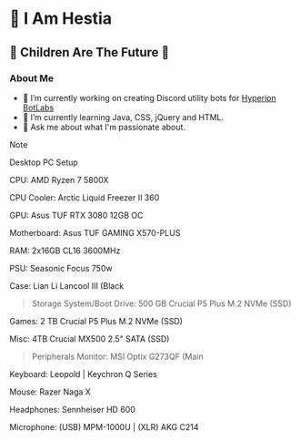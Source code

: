 # 🍷 I Am Hestia
## 🫶 Children Are The Future 🫶

### About Me
- 🔭 I’m currently working on creating Discord utility bots for [Hyperion BotLabs](https://github.com/Hyperion-Bot-Labs)
- 🌱 I’m currently learning Java, CSS, jQuery and HTML.
- 💬 Ask me about what I'm passionate about.

> [!NOTE]
> Desktop PC Setup

CPU: AMD Ryzen 7 5800X

CPU Cooler: Arctic Liquid Freezer II 360

GPU: Asus TUF RTX 3080 12GB OC

Motherboard: Asus TUF GAMING X570-PLUS

RAM: 2x16GB CL16 3600MHz

PSU: Seasonic Focus 750w

Case: Lian Li Lancool III (Black

> Storage
System/Boot Drive: 500 GB Crucial P5 Plus M.2 NVMe (SSD)

Games: 2 TB Crucial P5 Plus M.2 NVMe (SSD)

Misc: 4TB Crucial MX500 2.5" SATA (SSD)


> Peripherals
Monitor: MSI Optix G273QF (Main

Keyboard: Leopold | Keychron Q Series

Mouse: Razer Naga X

Headphones: Sennheiser HD 600

Microphone: (USB) MPM-1000U | (XLR) AKG C214

